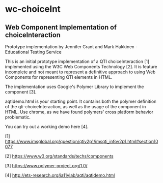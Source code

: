 # wc-choiceInt
## Web Component Implementation of choiceInteraction

Prototype implementation by Jennifer Grant and Mark Hakkinen - Educational Testing Service

This is an initial prototype implementation of a QTI choiceInteraction [1] implemented using the W3C Web Components Technology [2].  It is feature incomplete and not meant to represent a definitive approach to using Web Components for representing QTI elements in HTML.

The implementation uses Google's Polymer Library to implement the component [3].

aqtidemo.html is your starting point.  It contains both the polymer definition of the qti-choiceInteraction, as well as the usage of the component in HTML.  Use chrome, as we have found polymers' cross platform behavior problematic.

You can try out a working demo here [4].

[1] https://www.imsglobal.org/question/qtiv2p1/imsqti_infov2p1.html#section10077

[2] https://www.w3.org/standards/techs/components

[3] https://www.polymer-project.org/1.0/

[4] http://ets-research.org/ia11ylab/aqti/aqtidemo.html
